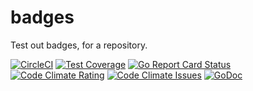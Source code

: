 # badges
Test out badges, for a repository.


[![CircleCI](https://img.shields.io/circleci/project/github/whitten/badges.svg)](https://circleci.com/gh/whitten/badges)
[![Test Coverage](https://img.shields.io/codecov/c/github/whitten/badges.svg)](https://codecov.io/gh/whitten/badges)
[![Go Report Card Status](https://goreportcard.com/badge/github.com/whitten/badges)](https://goreportcard.com/report/github.com/whitten/badges)
[![Code Climate Rating](https://img.shields.io/codeclimate/github/whitten/badges.svg)](https://codeclimate.com/github/whitten/badges)
[![Code Climate Issues](https://img.shields.io/codeclimate/issues/github/whitten/badges.svg)](https://codeclimate.com/github/whitten/badges)
[![GoDoc](https://godoc.org/github.com/whitten/badges?status.svg)](https://godoc.org/github.com/whitten/badges)
